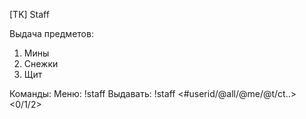 [TK] Staff

Выдача предметов: 
1. Мины
2. Снежки
3. Щит

Команды:
Меню: !staff
Выдавать: !staff <#userid/@all/@me/@t/ct..> <0/1/2>
